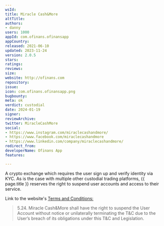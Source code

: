 ```yaml
---
wsId: 
title: Miracle Cash&More
altTitle: 
authors: 
- danny
users: 1000
appId: com.ofinans.ofinansapp
appCountry: 
released: 2021-06-10
updated: 2023-11-24
version: 2.0.5
stars: 
ratings: 
reviews: 
size: 
website: http://ofinans.com
repository: 
issue: 
icon: com.ofinans.ofinansapp.png
bugbounty: 
meta: ok
verdict: custodial
date: 2024-01-19
signer: 
reviewArchive: 
twitter: MiracleCashMore
social: 
- https://www.instagram.com/miraclecashandmore/
- https://www.facebook.com/miraclecashandmore
- https://www.linkedin.com/company/miraclecashandmore/
redirect_from: 
developerName: Ofinans App
features: 

---
```


A crypto exchange which requires the user sign up and verify identity via KYC. As is the case with multiple other custodial trading platforms, {{ page.title }} reserves the right to suspend user accounts and access to their service.

Link to the website's [Terms and Conditions:](https://miraclecash.com/terms-conditions/)

> 5.24. Miracle Cash&More shall have the right to suspend the User Account without notice or unilaterally terminating the T&C due to the User’s breach of its obligations under this T&C and Legislation.